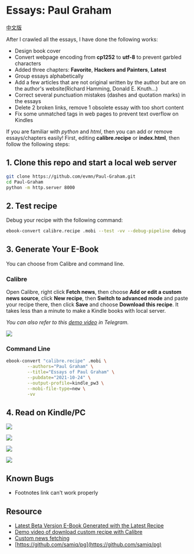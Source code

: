 # Essays: Paul Graham

[中文版](Readme-CN.md)

After I crawled all the essays, I have done the following works:

 - Design book cover
 - Convert webpage encoding from **cp1252** to **utf-8** to prevent garbled characters
 - Added three chapters: **Favorite**, **Hackers and Painters**, **Latest**
 - Group essays alphabetically
 - Add a few articles that are not original written by the author but are on the author's website(Richard Hamming, Donald E. Knuth...)
 - Correct several punctuation mistakes (dashes and quotation marks) in the essays
 - Delete 2 broken links, remove 1 obsolete essay with too short content
 - Fix some unmatched tags in web pages to prevent text overflow on Kindles

If you are familiar with *python* and *html*, then you can add or remove essays/chapters easily! First, editing **calibre.recipe** or **index.html**, then follow the following steps:

## 1. Clone this repo and start a local web server

```sh
git clone https://github.com/evmn/Paul-Graham.git
cd Paul-Graham
python -m http.server 8000
```

## 2. Test recipe

Debug your recipe with the following command:

```sh
ebook-convert calibre.recipe .mobi --test -vv --debug-pipeline debug
```

## 3. Generate Your E-Book

You can choose from Calibre and command line.

### Calibre

Open Calibre, right click **Fetch news**, then choose **Add or edit a custom news source**, click **New recipe**, then **Switch to advanced mode** and paste your recipe there, then click **Save** and choose **Download this recipe**. It takes less than a minute to make a Kindle books with local server.

*You can also refer to this [demo video](https://t.me/master_thyself/293) in Telegram.*

![](images/speed.jpg)

### Command Line

```sh
ebook-convert "calibre.recipe" .mobi \
        --authors="Paul Graham" \
        --title="Essays of Paul Graham" \
        --pubdate="2021-10-24" \
        --output-profile=kindle_pw3 \
        --mobi-file-type=new \
        -vv
```

## 4. Read on Kindle/PC

![](images/screanshot_1.png)

![](images/screanshot_2.png)

![](images/screenshot_3.jpg)

![](images/unlearn.jpg)

## Known Bugs

 - Footnotes link can't work properly

## Resource

 - [Latest Beta Version E-Book Generated with the Latest Recipe](https://t.me/master_thyself/285)
 - [Demo video of download custom recipe with Calibre](https://t.me/master_thyself/293)
 - [Custom news fetching](https://blog.calibre-ebook.com/custom-news-fetching/)
 - [https://github.com/samiq/pg](https://github.com/samiq/pg)
